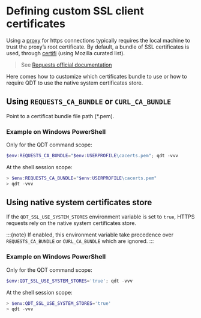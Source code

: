 # Defining custom SSL client certificates

Using a [proxy](./howto_behind_proxy.md) for https connections typically requires the local machine to trust the proxy’s root certificate. By default, a bundle of SSL certificates is used, through [certifi](https://pypi.org/project/certifi/) (using Mozilla curated list).

> See [Requests official documentation](https://docs.python-requests.org/en/latest/user/advanced/#ca-certificates)

Here comes how to customize which certificates bundle to use or how to require QDT to use the native system certificates store.

## Using `REQUESTS_CA_BUNDLE` or `CURL_CA_BUNDLE`

Point to a certificat bundle file path (*.pem).

### Example on Windows PowerShell

Only for the QDT command scope:

```powershell
$env:REQUESTS_CA_BUNDLE="$env:USERPROFILE\cacerts.pem"; qdt -vvv
```

At the shell session scope:

```powershell
> $env:REQUESTS_CA_BUNDLE="$env:USERPROFILE\cacerts.pem"
> qdt -vvv
```

## Using native system certificates store

If the `QDT_SSL_USE_SYSTEM_STORES` environment variable is set to `true`, HTTPS requests rely on the native system certificates store.

:::{note}
If enabled, this environment variable take precedence over `REQUESTS_CA_BUNDLE` or `CURL_CA_BUNDLE` which are ignored.
:::

### Example on Windows PowerShell

Only for the QDT command scope:

```powershell
$env:QDT_SSL_USE_SYSTEM_STORES='true'; qdt -vvv
```

At the shell session scope:

```powershell
> $env:QDT_SSL_USE_SYSTEM_STORES='true'
> qdt -vvv
```
